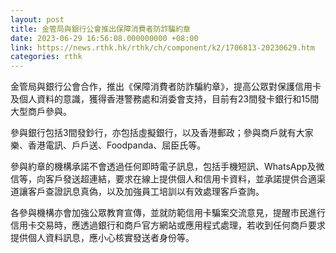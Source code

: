 ```yaml
---
layout: post
title: 金管局與銀行公會推出保障消費者防詐騙約章
date: 2023-06-29 16:56:08.000000000 +08:00
link: https://news.rthk.hk/rthk/ch/component/k2/1706813-20230629.htm
categories: rthk
---
```


金管局與銀行公會合作，推出《保障消費者防詐騙約章》，提高公眾對保護信用卡及個人資料的意識，獲得香港警務處和消委會支持，目前有23間發卡銀行和15間大型商戶參與。

參與銀行包括3間發鈔行，亦包括虛擬銀行，以及香港郵政；參與商戶就有大家樂、香港電訊、戶戶送、Foodpanda、屈臣氏等。

參與約章的機構承諾不會透過任何即時電子訊息，包括手機短訊、WhatsApp及微信等，向客戶發送超連結，要求在線上提供個人和信用卡資料，並承諾提供合適渠道讓客戶查證訊息真偽，以及加強員工培訓以有效處理客戶查詢。

各參與機構亦會加強公眾教育宣傳，並就防範信用卡騙案交流意見，提醒市民進行信用卡交易時，應透過銀行和商戶官方網站或應用程式處理，若收到任何商戶要求提供個人資料訊息，應小心核實發送者身份等。
